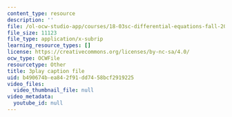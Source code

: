 ```yaml
---
content_type: resource
description: ''
file: /ol-ocw-studio-app/courses/18-03sc-differential-equations-fall-2011/b490674bea842f91dd7458bcf2919225_wwfjLBWfiSI.srt
file_size: 11123
file_type: application/x-subrip
learning_resource_types: []
license: https://creativecommons.org/licenses/by-nc-sa/4.0/
ocw_type: OCWFile
resourcetype: Other
title: 3play caption file
uid: b490674b-ea84-2f91-dd74-58bcf2919225
video_files:
  video_thumbnail_file: null
video_metadata:
  youtube_id: null
---
```

